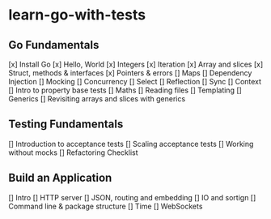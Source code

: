 # learn-go-with-tests

## Go Fundamentals

[x] Install Go
[x] Hello, World
[x] Integers
[x] Iteration
[x] Array and slices
[x] Struct, methods & interfaces
[x] Pointers & errors
[] Maps
[] Dependency Injection
[] Mocking
[] Concurrency
[] Select
[] Reflection
[] Sync
[] Context
[] Intro to property base tests
[] Maths
[] Reading files
[] Templating
[] Generics
[] Revisiting arrays and slices with generics

## Testing Fundamentals

[] Introduction to acceptance tests
[] Scaling acceptance tests
[] Working without mocks
[] Refactoring Checklist

## Build an Application

[] Intro
[] HTTP server
[] JSON, routing and embedding
[] IO and sortign
[] Command line & package structure
[] Time
[] WebSockets
